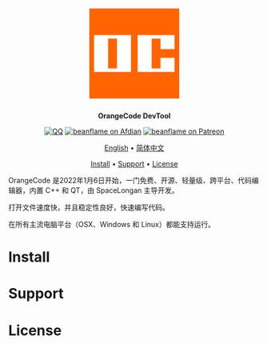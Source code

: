 <div align="center">
<h1><img src="OrangeCode.svg" width = "180" height = "180"/></h1>

**OrangeCode DevTool**

<a href="https://jq.qq.com/?_wv=1027&k=pFbnz4kP"><img src="https://img.shields.io/badge/chat-on QQ-3AABE3.svg??logo=QQ" alt="QQ" /></a>
<a href="https://afdian.net/@beanflame"><img src="https://img.shields.io/badge/Afdian-Donate-936BE5.svg?logo=Afdian" alt="beanflame on Afdian"></a>
<a href="https://www.patreon.com/beanflame"><img src="https://img.shields.io/badge/patreon-Donate-FF424D.svg?logo=patreon" alt="beanflame on Patreon"></a>

[English](README_en-US.md) • [简体中文](README_zh-CN.md)

<a href="#Install">Install</a> •
<a href="#Support">Support</a> •
<a href="#License">License</a>

</div>

OrangeCode 是2022年1月6日开始，一门免费、开源、轻量级、跨平台、代码编辑器，内置 C++ 和 QT，由 SpaceLongan 主导开发。

打开文件速度快，并且稳定性良好，快速编写代码。

在所有主流电脑平台（OSX、Windows 和 Linux）都能支持运行。


# Install

# Support

# License







